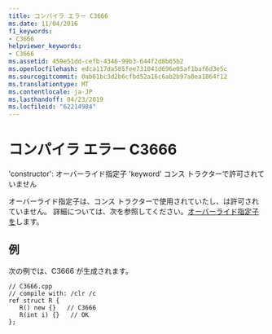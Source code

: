 ```yaml
---
title: コンパイラ エラー C3666
ms.date: 11/04/2016
f1_keywords:
- C3666
helpviewer_keywords:
- C3666
ms.assetid: 459e51dd-cefb-4346-99b3-644f2d8b65b2
ms.openlocfilehash: edca117da585fee731041d696e05af1baf6d3e5c
ms.sourcegitcommit: 0ab61bc3d2b6cfbd52a16c6ab2b97a8ea1864f12
ms.translationtype: MT
ms.contentlocale: ja-JP
ms.lasthandoff: 04/23/2019
ms.locfileid: "62214984"
---
```

# <a name="compiler-error-c3666"></a>コンパイラ エラー C3666

'constructor': オーバーライド指定子 'keyword' コンス トラクターで許可されていません

オーバーライド指定子は、コンス トラクターで使用されていたし、は許可されていません。 詳細については、次を参照してください。[オーバーライド指定子を](../../extensions/override-specifiers-cpp-component-extensions.md)します。

## <a name="example"></a>例

次の例では、C3666 が生成されます。

```
// C3666.cpp
// compile with: /clr /c
ref struct R {
   R() new {}   // C3666
   R(int i) {}   // OK
};
```